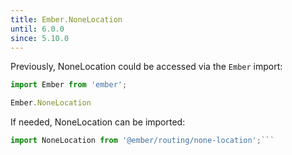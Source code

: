 ```yaml
---
title: Ember.NoneLocation
until: 6.0.0
since: 5.10.0
---
```



Previously, NoneLocation could be accessed via the `Ember` import:
```js
import Ember from 'ember';

Ember.NoneLocation

```

 If needed, NoneLocation can be imported:
```js
import NoneLocation from '@ember/routing/none-location';```
